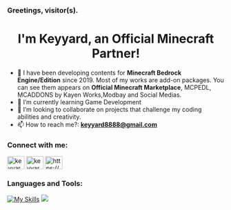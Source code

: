 ### Greetings, visitor(s).
<h1 align="center">I'm Keyyard, an Official Minecraft Partner!</h1>

- 🔭 I have been developing contents for **Minecraft Bedrock Engine/Edition** since 2019. Most of my works are add-on packages. You can see them appears on **Official Minecraft Marketplace**, MCPEDL, MCADDONS by Kayen Works,Modbay and Social Medias.
- 🌱 I’m currently learning Game Development
- 👯 I’m looking to collaborate on projects that challenge my coding abilities and creativity.
- 📫 How to reach me?: **keyyard8888@gmail.com** 

<h3 align="left">Connect with me:</h3>
<p align="left">
<a href="https://twitter.com/keyyard" target="blank"><img align="center" src="https://raw.githubusercontent.com/rahuldkjain/github-profile-readme-generator/master/src/images/icons/Social/twitter.svg" alt="keyyard" height="30" width="40" /></a>
<a href="https://www.youtube.com/c/keyyard" target="blank"><img align="center" src="https://raw.githubusercontent.com/rahuldkjain/github-profile-readme-generator/master/src/images/icons/Social/youtube.svg" alt="keyyard" height="30" width="40" /></a>
<a href="https://discord.gg/https://discord.gg/s2VfQr69uz" target="blank"><img align="center" src="https://raw.githubusercontent.com/rahuldkjain/github-profile-readme-generator/master/src/images/icons/Social/discord.svg" alt="https://discord.gg/s2VfQr69uz" height="30" width="40" /></a>
</p>
<h3 align="left">Languages and Tools:</h3>

[![My Skills](https://skillicons.dev/icons?i=js,html,css,blender,bootstrap,c,cs,cpp,express,flask,github,godot,md,mongodb,npm,py,ps,react,sqlite,tailwind,threejs,ts,unity,vite,vscode)](https://skillicons.dev)
![](https://komarev.com/ghpvc/?username=keyyard)
